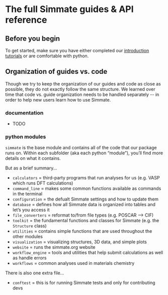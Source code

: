 
# The full Simmate guides & API reference

## Before you begin

To get started, make sure you have either completed our [introduction tutorials](https://github.com/jacksund/simmate/tree/main/tutorials)
or are comfortable with python.


## Organization of guides vs. code

Though we try to keep the organization of our guides and code as close as possible, they do not exactly follow the same structure. We learned over time that code vs. guide organization needs to be handled separately -- in order to help new users learn how to use Simmate.

### documentation

- TODO

### python modules

`simmate` is the base module and contains all of the code that our package runs on. Within each subfolder (aka each python “module”), you’ll find more details on what it contains.

But as a brief summary...

- `calculators` = third-party programs that run analyses for us (e.g. VASP which runs DFT calculations)
- `command_line` = makes some common functions available as commands in the terminal
- `configuration` = the defualt Simmate settings and how to update them 
- `database` = defines how all Simmate data is organized into tables and let’s you access it 
- `file_converters` = reformat to/from file types (e.g. POSCAR –> CIF)
- `toolkit` = the fundamental functions and classes for Simmate (e.g. the `Structure` class)
- `utilities` = contains simple functions that are used throughout the other modules
- `visualization` = visualizing structures, 3D data, and simple plots
- `website` = runs the simmate.org website 
- `workflow_engine` = tools and utilities that help submit calculations as well as handle errors
- `workflows` = common analyses used in materials chemistry

There is also one extra file…

- `conftest` = this is for running Simmate tests and only for contributing devs


